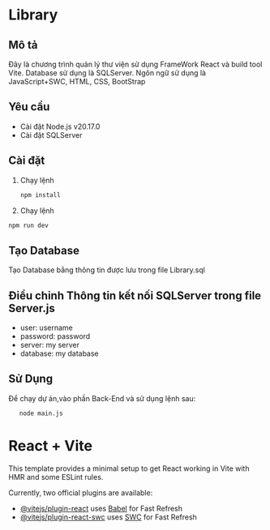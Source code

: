 # Library
## Mô tả
Đây là chương trình quản lý thư viện sử dụng FrameWork React và build tool Vite. Database sử dụng là SQLServer. Ngôn ngữ sử dụng là JavaScript+SWC, HTML, CSS, BootStrap
## Yêu cầu
- Cài đặt Node.js v20.17.0
- Cài đặt SQLServer
## Cài đặt
1. Chạy lệnh
   ```bash
   npm install
   ```
2. Chạy lệnh
```bash
npm run dev
```
## Tạo Database
Tạo Database bằng thông tin được lưu trong file Library.sql
## Điều chỉnh Thông tin kết nối SQLServer trong file Server.js
- user: username
- password: password
- server: my server
- database: my database
## Sử Dụng
Để chạy dự án,vào phần Back-End và sử dụng lệnh sau:
```bash
   node main.js
   ```
# React + Vite

This template provides a minimal setup to get React working in Vite with HMR and some ESLint rules.

Currently, two official plugins are available:

- [@vitejs/plugin-react](https://github.com/vitejs/vite-plugin-react/blob/main/packages/plugin-react/README.md) uses [Babel](https://babeljs.io/) for Fast Refresh
- [@vitejs/plugin-react-swc](https://github.com/vitejs/vite-plugin-react-swc) uses [SWC](https://swc.rs/) for Fast Refresh
